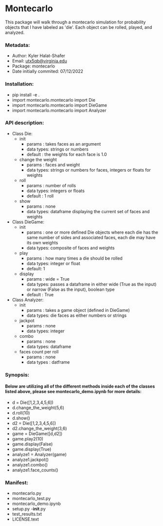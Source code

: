 # Montecarlo 
This package will walk through a montecarlo simulation for probability objects that I have labeled as 'die'. Each object can be rolled, played, and analyzed. 

### Metadata: <br>
- Author: Kyler Halat-Shafer 
- Email: utx5qb@virginia.edu
- Package: montecarlo
- Date initially commited: 07/12/2022

### Installation: 
- pip install -e .
- import montecarlo.montecarlo import Die
- import montecarlo.montecarlo import DieGame
- import montecarlo.montecarlo import Analyzer

### API description: <br> 
- Class Die:
  - init 
    - params : takes faces as an argument 
    - data types: strings or numbers
    - default : the weights for each face is 1.0 
  - change the weight
    - params : faces and weight 
    - data types: strings or numbers for faces, integers or floats for weights
  - roll
    - params : number of rolls 
    - data types: integers or floats
    - default : 1 roll
  - show
    - params : none
    - data types: dataframe displaying the current set of faces and weights 
- Class DieGame:
  - init
    - params : one or more defined Die objects where each die has the same number of sides and associated faces, each die may have its own weights 
    - data types: composite of faces and weights 
  - play
    - params : how many times a die should be rolled 
    - data types: integer or float
    - default: 1 
  - display
    - params : wide = True
    - data types: passes a dataframe in either wide (True as the input) or narrow (False as the input), boolean type
    - default : True
- Class Analyzer:
  - init
    - params : takes a game object (defined in DieGame) 
    - data types: die faces as either numbers or strings
  - jackpot
    - params : none
    - data types: integer
  - combo
    - params : none
    - data types: dataframe
  - faces count per roll 
    - params : none
    - data types : datframe 

### Synopsis: <br> 
#### Below are utilizing all of the different methods inside each of the classes listed above, please see montecarlo_demo.ipynb for more details: 
- d = Die([1,2,3,4,5,6])
- d.change_the_weight(5,6)
- d.roll(10)
- d.show()
- d2 = Die([1,2,3,4,5,6])
- d2.change_the_weight(3,6)
- game = DieGame([d,d2])
- game.play2(10)
- game.display(False)
- game.display(True)
- analyze1 = Analyzer(game)
- analyze1.jackpot()
- analyze1.combo()
- analyze1.face_counts()

### Manifest: <br>
- montecarlo.py
- montecarlo_test.py
- montecarlo_demo.ipynb
- setup.py
-__init__.py
- test_results.txt
- LICENSE.text
